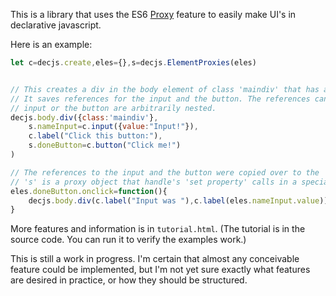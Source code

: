 This is a library that uses the ES6 [Proxy](https://developer.mozilla.org/en-US/docs/Web/JavaScript/Reference/Global_Objects/Proxy) feature to easily make UI's in declarative javascript.


Here is an example:

```javascript
let c=decjs.create,eles={},s=decjs.ElementProxies(eles)


// This creates a div in the body element of class 'maindiv' that has an input, a label, and a button.
// It saves references for the input and the button. The references can be retrieved even if the 
// input or the button are arbitrarily nested.
decjs.body.div({class:'maindiv'},
    s.nameInput=c.input({value:"Input!"}),
    c.label("Click this button:"),
    s.doneButton=c.button("Click me!")
)

// The references to the input and the button were copied over to the 'eles' object automatically.
// 's' is a proxy object that handle's 'set property' calls in a special way.
eles.doneButton.onclick=function(){
    decjs.body.div(c.label("Input was "),c.label(eles.nameInput.value))
}
```

More features and information is in `tutorial.html`. (The tutorial is in the source code. You can run it to verify the examples work.)

This is still a work in progress. I'm certain that almost any conceivable feature could be implemented, but I'm
not yet sure exactly what features are desired in practice, or how they should be structured.